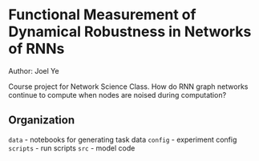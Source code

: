# Functional Measurement of Dynamical Robustness in Networks of RNNs

Author: Joel Ye

Course project for Network Science Class. How do RNN graph networks continue to compute when nodes are noised during computation?

## Organization
`data` - notebooks for generating task data
`config` - experiment config
`scripts` - run scripts
`src` - model code